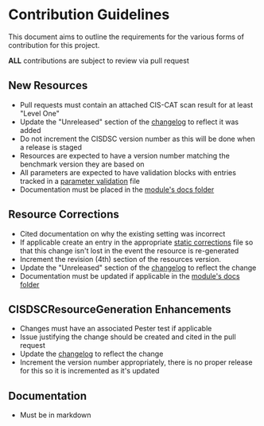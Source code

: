 # Contribution Guidelines
This document aims to outline the requirements for the various forms of contribution for this project.

**ALL** contributions are subject to review via pull request

## New Resources
- Pull requests must contain an attached CIS-CAT scan result for at least "Level One"
- Update the "Unreleased" section of the [changelog](/CHANGELOG.md) to reflect it was added
- Do not increment the CISDSC version number as this will be done when a release is staged
- Resources are expected to have a version number matching the benchmark version they are based on
- All parameters are expected to have validation blocks with entries tracked in a [parameter validation](/parameter_validation) file
- Documentation must be placed in the [module's docs folder](/src/CISDSC/docs)

## Resource Corrections
- Cited documentation on why the existing setting was incorrect
- If applicable create an entry in the appropriate [static corrections](/static_corrections) file so that this change isn't lost in the event the resource is re-generated
- Increment the revision (4th) section of the resources version.
- Update the "Unreleased" section of the [changelog](/CHANGELOG.md) to reflect the change
- Documentation must be updated if applicable in the [module's docs folder](/src/CISDSC/docs)

## CISDSCResourceGeneration Enhancements
- Changes must have an associated Pester test if applicable
- Issue justifying the change should be created and cited in the pull request
- Update the [changelog](/CHANGELOG_CISDSCResourceGeneration.md) to reflect the change
- Increment the version number appropriately, there is no proper release for this so it is incremented as it's updated

## Documentation
- Must be in markdown